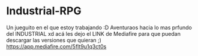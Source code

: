 # Industrial-RPG
Un jueguito en el que estoy trabajando :D
Aventuraos hacia lo mas prfundo del INDUSTRIAL xd
acá les dejo el LINK de Mediafire para que puedan descargar las versiones que quieran ;)
https://app.mediafire.com/5flt9u1q3ct0s
